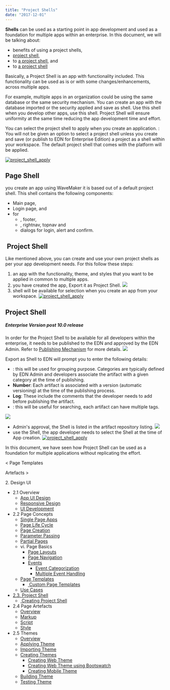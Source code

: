 ```yaml
---
title: "Project Shells"
date: "2017-12-01"
---
```


**Shells** can be used as a starting point in app development and used as a foundation for multiple apps within an enterprise. In this document, we will be talking about:

- benefits of using a project shells,
- [project shell](#default-shell),
- to [a project shell](#creating-shell), and
- to [a project shell](#publishing-shell)

Basically, a Project Shell is an app with functionality included. This functionality can be used as is or with some changes/enhancements, across multiple apps.

For example, multiple apps in an organization could be using the same database or the same security mechanism. You can create an app with the database imported or the security applied and save as shell. Use this shell when you develop other apps, use this shell. Project Shell will ensure uniformity at the same time reducing the app development time and effort.

You can select the project shell to apply when you create an application. : You will not be given an option to select a project shell unless you create and save (or publish to EDN for Enterprise Edition) a project as a shell within your workspace. The default project shell that comes with the platform will be applied.

[![project_shell_apply](../assets/project_shell_apply.png)](../assets/project_shell_apply.png)

## Page Shell

you create an app using WaveMaker it is based out of a default project shell. This shell contains the following components:

- Main page,
- Login page, and
- for
    - , footer,
    - , rightnav, topnav and
    - dialogs for login, alert and confirm.

##  Project Shell

Like mentioned above, you can create and use your own project shells as per your app development needs. For this follow these steps:

1. an app with the functionality, theme, and styles that you want to be applied in common to multiple apps.
2. you have created the app, Export it as Project Shell. [![](../assets/Publish_shell_ws.png)](../assets/Publish_shell_ws.png)
3. shell will be available for selection when you create an app from your workspace. [![project_shell_apply](../assets/project_shell_apply2.png)](../assets/project_shell_apply2.png)

## Project Shell

##### Enterprise Version post 10.0 release

In order for the Project Shell to be available for all developers within the enterprise, it needs to be published to the EDN and approved by the EDN Admin. Refer to [Publishing Mechanism](/learn/app-development/wavemaker-overview/artifacts-repository/#publishing) for more details. [![](../assets/Publish_shell.png)](../assets/Publish_shell.png)

Export as Shell to EDN will prompt you to enter the following details:

- : this will be used for grouping purpose. Categories are typically defined by EDN Admin and developers associate the artifact with a given category at the time of publishing.
- **Number**: Each artifact is associated with a version (automatic versioning) at the time of the publishing process.
- **Log**: These include the comments that the developer needs to add before publishing the artifact.
- : this will be useful for searching, each artifact can have multiple tags.

[![](../assets/shell_publish_edn.png)](../assets/shell_publish_edn.png)

- Admin's approval, the Shell is listed in the artifact repository listing. [![](../assets/Artifacts_shell_list.png)](../assets/Artifacts_shell_list.png)
- use the Shell, the app developer needs to select the Shell at the time of App creation. [![project_shell_apply](../assets/project_shell_apply2.png)](../assets/project_shell_apply2.png)

In this document, we have seen how Project Shell can be used as a foundation for multiple applications without replicating the effort.

< Page Templates

Artefacts >

2\. Design UI

- 2.1 Overview
    - [App UI Design](/learn/app-development/ui-design/design-overview/#app-ui-design)
    - [Responsive Design](/learn/app-development/ui-design/design-overview/#responsive-design)
    - [UI Development](/learn/app-development/ui-design/design-overview/#ui-development)
- 2.2 Page Concepts
    - [Single Page Apps](/learn/app-development/ui-design/page-concepts/)
    - [Page Life Cycle](/learn/app-development/ui-design/page-concepts/#page-lifecycle)
    - [Page Creation](/learn/app-development/ui-design/page-creation/)
    - [Parameter Passing](/learn/app-development/ui-design/page-creation/#page-parameters)
    - [Partial Pages](/learn/app-development/ui-design/page-concepts/partial-pages/)
    - vi. Page Basics
        - [Page Layouts](/learn/app-development/ui-design/page-concepts/page-layouts/#page-layouts)
        - [Page Navigation](/learn/app-development/ui-design/page-concepts/page-layouts/#page-navigation)
        - [Events](/learn/app-development/ui-design/page-concepts/page-layouts/#events)
            - [Event Categorization](/learn/app-development/ui-design/page-concepts/page-layouts/#event-categorization)
            - [Multiple Event Handling](/learn/app-development/ui-design/page-concepts/page-layouts/#multiple-events)
    - [Page Templates](/learn/app-development/ui-design/page-concepts/page-templates/#)
        - [ Custom Page Templates](/learn/app-development/ui-design/page-concepts/page-templates/#creating-page-templates)
    - [Use Cases](/learn/app-development/ui-design/use-cases-ui-design/)
- [2.3. Project Shell](#)
    - [ Creating Project Shell](#creating-shell)
- 2.4 Page Artefacts
    - [Overview](/learn/app-development/ui-design/page-artefacts/)
    - [Markup](/learn/app-development/ui-design/page-artefacts/#page-markup)
    - [Script](/learn/app-development/ui-design/page-artefacts/#page-script)
    - [Style](/learn/app-development/ui-design/page-artefacts/#page-style)
- 2.5 Themes
    - [Overview](/learn/app-development/ui-design/themes/)
    - [Applying Theme](/learn/app-development/ui-design/themes/#apply-theme)
    - [Importing Theme](/learn/app-development/ui-design/themes/#import-theme)
    - [Creating Themes](/learn/app-development/ui-design/themes/#create-theme)
        - [Creating Web Theme](/learn/app-development/ui-design/themes/#create-theme-web)
        - [Creating Web Theme using Bootswatch](/learn/app-development/ui-design/themes/#create-theme-bootswatch)
        - [Creating Mobile Theme](/learn/app-development/ui-design/themes/#create-theme-mobile)
    - [Building Theme](/learn/app-development/ui-design/themes/#build-theme)
    - [Testing Theme](/learn/app-development/ui-design/themes/#test-theme)
